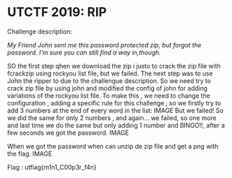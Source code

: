 UTCTF 2019: RIP
==================================

Challenge description:

*My Friend John sent me this password protected zip, but forgot the password. I'm sure you can still find a way in,though.*

SO the first step qhen we download the zip i justo to crack the zip file with fcrackzip using rockyou list file, but we failed. The next step was to use John the ripper to due to the challengue description. So we need try to crack zip file by using john and modified the config of john for adding variations of the rockyou list file. To make this , we need to change the configuration , adding a specific rule for this challenge , so we firstly try to add 3 numbers at the end of every word in the list:
IMAGE
But we failed!
So we did the same for only 2 numbers , and again... we failed, so one more and last time we do the same but only adding 1 number and BINGO!!, after a few seconds we got the password.
IMAGE

When we got the password when can unzip de zip file and get a png with the flag.
IMAGE

Flag : utflag{m1n1_C00p3r_f4n}

